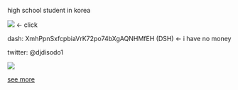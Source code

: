 high school student in korea



[![](https://telegram.org/img/t_logo.svg?1)](tg://resolve?domain=djdisodo1) <- click

dash: XmhPpnSxfcpbiaVrK72po74bXgAQNHMfEH (DSH) <- i have no money


twitter: @djdisodo1


![](https://i.pinimg.com/736x/44/90/98/44909877893c405f619b2e4966cc57f4.jpg)

[see more](https://www.youtube.com/watch?v=dQw4w9WgXcQ "see more")
